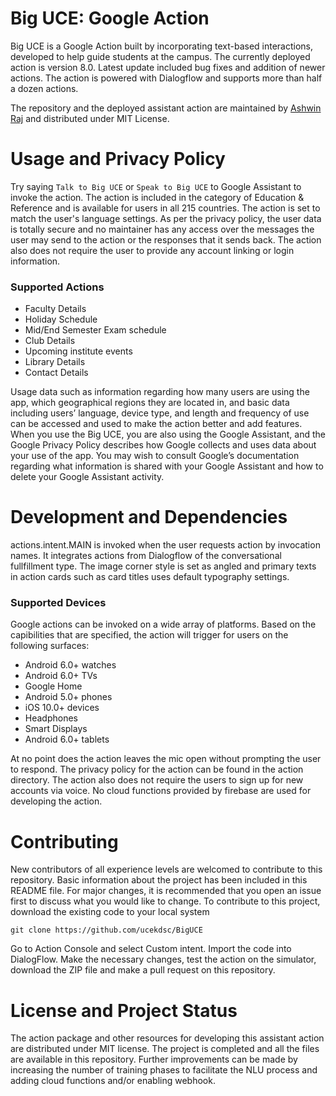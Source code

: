 # Big UCE: Google Action
Big UCE is a Google Action built by incorporating text-based interactions, developed to help guide students at the campus. The currently deployed action is version 8.0. Latest update included bug fixes and addition of newer actions. The action is powered with Dialogflow and supports more than half a dozen actions.

The repository and the deployed assistant action are maintained by [Ashwin Raj](https://github.com/ashwinraj-in/) and distributed under MIT License.

# Usage and Privacy Policy
Try saying  `Talk to Big UCE` or `Speak to Big UCE` to Google Assistant to invoke the action. The action is included in the category of Education & Reference and is available for users in all 215 countries. The action is set to match the user's language settings. As per the privacy policy, the user data is totally secure and no maintainer has any access over the messages the user may send to the action or the responses that it sends back. The action also does not require the user to provide any account linking or login information.

### Supported Actions
- Faculty Details
- Holiday Schedule
- Mid/End Semester Exam schedule
- Club Details
- Upcoming institute events
- Library Details
- Contact Details

Usage data such as information regarding how many users are using the app, which geographical regions they are located in, and basic data including users’ language, device type, and length and frequency of use can be accessed and used to make the action better and add features. When you use the Big UCE, you are also using the Google Assistant, and the Google Privacy Policy describes how Google collects and uses data about your use of the app. You may wish to consult Google’s documentation regarding what information is shared with your Google Assistant and how to delete your Google Assistant activity. 

# Development and Dependencies
actions.intent.MAIN is invoked when the user requests action by invocation names. It integrates actions from Dialogflow of the conversational fullfillment type. The image corner style is set as angled and primary texts in action cards such as card titles uses default typography settings.

### Supported Devices
Google actions can be invoked on a wide array of platforms. Based on the capibilities that are specified, the action will trigger for users on the following surfaces:
- Android 6.0+ watches
- Android 6.0+ TVs
- Google Home
- Android 5.0+ phones
- iOS 10.0+ devices
- Headphones
- Smart Displays
- Android 6.0+ tablets

At no point does the action leaves the mic open without prompting the user to respond. The privacy policy for the action can be found in the action directory. The action also does not require the users to sign up for new accounts via voice. No cloud functions provided by firebase are used for developing the action.

# Contributing
New contributors of all experience levels are welcomed to contribute to this repository. Basic information about the project has been included in this README file. For major changes, it is recommended that you open an issue first to discuss what you would like to change. To contribute to this project, download the existing code to your local system
```
git clone https://github.com/ucekdsc/BigUCE
```
Go to Action Console and select Custom intent. Import the code into DialogFlow. Make the necessary changes, test the action on the simulator, download the ZIP file and make a pull request on this repository.

# License and Project Status
The action package and other resources for developing this assistant action are distributed under MIT license. The project is completed and all the files are available in this repository. Further improvements can be made by increasing the number of training phases to facilitate the NLU process and adding cloud functions and/or enabling webhook.
